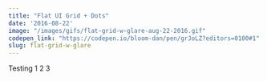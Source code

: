 ```yaml
---
title: "Flat UI Grid + Dots"
date: '2016-08-22'
image: "/images/gifs/flat-grid-w-glare-aug-22-2016.gif"
codepen_link: "https://codepen.io/bloom-dan/pen/grJoLZ?editors=0100#1"
slug: flat-grid-w-glare
---
```


Testing 1 2 3
